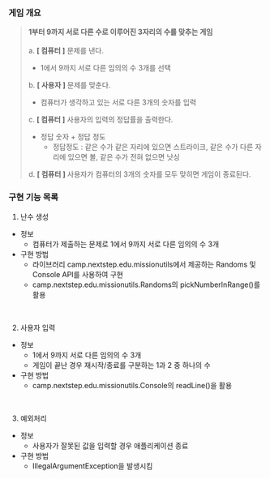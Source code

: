 
### 게임 개요

> **1부터 9까지 서로 다른 수로 이루어진 3자리의 수를 맞추는 게임**   
> <br />
> a. **[ 컴퓨터 ]** 문제를 낸다.
>   * 1에서 9까지 서로 다른 임의의 수 3개를 선택  
>   
> b. **[ 사용자 ]** 문제를 맞춘다.
>   * 컴퓨터가 생각하고 있는 서로 다른 3개의 숫자를 입력
> 
> c. **[ 컴퓨터 ]** 사용자의 입력의 정답률을 출력한다.
>   * 정답 숫자 + 정답 정도
>     * 정답정도 : 같은 수가 같은 자리에 있으면 스트라이크, 같은 수가 다른 자리에 있으면 볼, 같은 수가 전혀 없으면 낫싱
>  
> d. **[ 컴퓨터 ]** 사용자가 컴퓨터의 3개의 숫자를 모두 맞히면 게임이 종료된다.

### 구현 기능 목록

1. 난수 생성
* 정보
  * 컴퓨터가 제출하는 문제로 1에서 9까지 서로 다른 임의의 수 3개
* 구현 방법
  * 라이브러리 camp.nextstep.edu.missionutils에서 제공하는 Randoms 및 Console API를 사용하여 구현 
  * camp.nextstep.edu.missionutils.Randoms의 pickNumberInRange()를 활용  

<br />

2. 사용자 입력
* 정보
  * 1에서 9까지 서로 다른 임의의 수 3개
  * 게임이 끝난 경우 재시작/종료를 구분하는 1과 2 중 하나의 수
* 구현 방법
  * camp.nextstep.edu.missionutils.Console의 readLine()을 활용

<br />

3. 예외처리
* 정보
  * 사용자가 잘못된 값을 입력할 경우 애플리케이션 종료
* 구현 방법
  * IllegalArgumentException을 발생시킴
